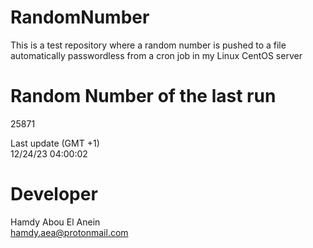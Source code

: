 # RandomNumber    
This is a test repository where a random number is pushed to a file automatically passwordless from a cron job in my Linux CentOS server    
# Random Number of the last run   
25871
      
Last update (GMT +1)    
12/24/23 04:00:02
# Developer    
Hamdy Abou El Anein   
hamdy.aea@protonmail.com
